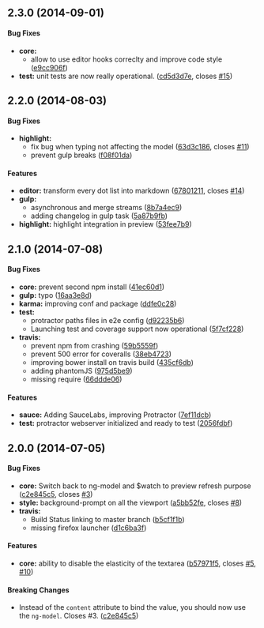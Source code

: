 ## 2.3.0 (2014-09-01)


#### Bug Fixes

* **core:**
  * allow to use editor hooks correclty and improve code style ([e9cc906f](https://github.com/Apercu/ng-markdown/commit/e9cc906f2c8e0d234150807585bba47b334d27e4))
* **test:** unit tests are now really operational. ([cd5d3d7e](https://github.com/Apercu/ng-markdown/commit/cd5d3d7ed473dd5a46487551b7d635a161af0c07), closes [#15](https://github.com/Apercu/ng-markdown/issues/15))


## 2.2.0 (2014-08-03)


#### Bug Fixes

* **highlight:**
  * fix bug when typing not affecting the model ([63d3c186](https://github.com/Apercu/ng-markdown/commit/63d3c18611b29896c7096ccd80e68a14c38bfc46), closes [#11](https://github.com/Apercu/ng-markdown/issues/11))
  * prevent gulp breaks ([f08f01da](https://github.com/Apercu/ng-markdown/commit/f08f01da39591ed188de5ee075305ab810024fda))

#### Features

* **editor:** transform every dot list into markdown ([67801211](https://github.com/Apercu/ng-markdown/commit/67801211410b464ab422e411ccb676d1ffdbb65f), closes [#14](https://github.com/Apercu/ng-markdown/issues/14))
* **gulp:**
  * asynchronous and merge streams ([8b7a4ec9](https://github.com/Apercu/ng-markdown/commit/8b7a4ec95baa8baa8f9a1e2142e74372cc8434da))
  * adding changelog in gulp task ([5a87b9fb](https://github.com/Apercu/ng-markdown/commit/5a87b9fb45bfc0f22775deaa194b28685cb18ffb))
* **highlight:** highlight integration in preview ([53fee7b9](https://github.com/Apercu/ng-markdown/commit/53fee7b9811a5ce0927656f142617323f13269e4))


## 2.1.0 (2014-07-08)


#### Bug Fixes

* **core:** prevent second npm install ([41ec60d1](https://github.com/Apercu/ng-markdown/commit/41ec60d1551487da0877099402bd8fffc6136ee9))
* **gulp:** typo ([16aa3e8d](https://github.com/Apercu/ng-markdown/commit/16aa3e8d4769d8f328e90ac9e0d84eb30efa29b0))
* **karma:** improving conf and package ([ddfe0c28](https://github.com/Apercu/ng-markdown/commit/ddfe0c28eb37f1441e3857fe82000baff9fd68e5))
* **test:**
  * protractor paths files in e2e config ([d92235b6](https://github.com/Apercu/ng-markdown/commit/d92235b6b5140ea0ac44f3301f52a700f015d669))
  * Launching test and coverage support now operational ([5f7cf228](https://github.com/Apercu/ng-markdown/commit/5f7cf22879a92d38cf33332b3d4cc23e7553c22b))
* **travis:**
  * prevent npm from crashing ([59b5559f](https://github.com/Apercu/ng-markdown/commit/59b5559ffe26f3bbbd590911e5d66897b832266e))
  * prevent 500 error for coveralls ([38eb4723](https://github.com/Apercu/ng-markdown/commit/38eb4723e324ff86c1889168c55d8574989bbf55))
  * improving bower install on travis build ([435cf6db](https://github.com/Apercu/ng-markdown/commit/435cf6db17d182308e692a7278fcf65e68d8c317))
  * adding phantomJS ([975d5be9](https://github.com/Apercu/ng-markdown/commit/975d5be9c4c74cc691528ae3718092f2f38d23c6))
  * missing require ([66ddde06](https://github.com/Apercu/ng-markdown/commit/66ddde0619788d559bc4c2f08a4a35e8087cc16a))


#### Features

* **sauce:** Adding SauceLabs, improving Protractor ([7ef11dcb](https://github.com/Apercu/ng-markdown/commit/7ef11dcb8a88b2174b40c24970022bfe42bb00a4))
* **test:** protractor webserver initialized and ready to test ([2056fdbf](https://github.com/Apercu/ng-markdown/commit/2056fdbf5e86e92a5da6adef9669a3587ce3d35c))


## 2.0.0 (2014-07-05)


#### Bug Fixes

* **core:** Switch back to ng-model and $watch to preview refresh purpose ([c2e845c5](https://github.com/Apercu/ng-markdown/commit/c2e845c5536cbc1034576d36ceadd3902ac7bf48), closes [#3](https://github.com/Apercu/ng-markdown/issues/3))
* **style:** background-prompt on all the viewport ([a5bb52fe](https://github.com/Apercu/ng-markdown/commit/a5bb52fe669b2e43b6ce0066e6aa83de8930bf8b), closes [#8](https://github.com/Apercu/ng-markdown/issues/8))
* **travis:**
  * Build Status linking to master branch ([b5cf1f1b](https://github.com/Apercu/ng-markdown/commit/b5cf1f1be09c0dc5e65deac38c6dd9dc4cb3aed1))
  * missing firefox launcher ([d1c6ba3f](https://github.com/Apercu/ng-markdown/commit/d1c6ba3f8bfc446c2029d700d2c4557635a8a5da))


#### Features

* **core:** ability to disable the elasticity of the textarea ([b57971f5](https://github.com/Apercu/ng-markdown/commit/b57971f5b2ea53a45b637a424d88baf1a1a5b8fe), closes [#5](https://github.com/Apercu/ng-markdown/issues/5), [#10](https://github.com/Apercu/ng-markdown/issues/10))


#### Breaking Changes

* Instead of the `content` attribute to bind the value, you should now use the `ng-model`. Closes #3. ([c2e845c5](https://github.com/Apercu/ng-markdown/commit/c2e845c5536cbc1034576d36ceadd3902ac7bf48))
